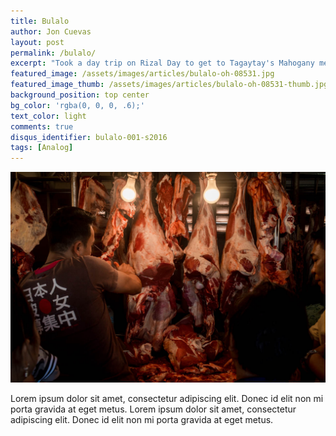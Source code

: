 ```yaml
---
title: Bulalo
author: Jon Cuevas
layout: post
permalink: /bulalo/
excerpt: "Took a day trip on Rizal Day to get to Tagaytay's Mahogany meat market, which is popular for their Bulalo and fresh Batangas beef."
featured_image: /assets/images/articles/bulalo-oh-08531.jpg
featured_image_thumb: /assets/images/articles/bulalo-oh-08531-thumb.jpg
background_position: top center
bg_color: 'rgba(0, 0, 0, .6);'
text_color: light
comments: true
disqus_identifier: bulalo-001-s2016
tags: [Analog]
---
```


<img src="/assets/images/articles/bulalo-oh-08531.jpg">

Lorem ipsum dolor sit amet, consectetur adipiscing elit. Donec id elit non mi porta gravida at eget metus. Lorem ipsum dolor sit amet, consectetur adipiscing elit. Donec id elit non mi porta gravida at eget metus.

[1]: https://www.flickr.com/photos/archondigital/24019342241/